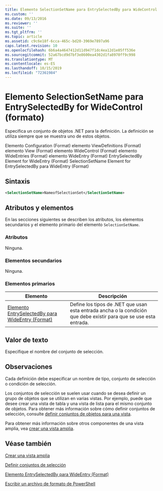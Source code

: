 ```yaml
---
title: Elemento SelectionSetName para EntrySelectedBy para WideControl (Format) | Microsoft Docs
ms.custom: ''
ms.date: 09/13/2016
ms.reviewer: ''
ms.suite: ''
ms.tgt_pltfrm: ''
ms.topic: article
ms.assetid: c9c6e18f-6cca-465c-bd20-3969e7897a96
caps.latest.revision: 10
ms.openlocfilehash: 6b6a4a4647412d11d947f1dc4ea12d1e05ff536e
ms.sourcegitcommit: 52a67bcd9d7bf3e8600ea4302d1fa8970ff9c998
ms.translationtype: MT
ms.contentlocale: es-ES
ms.lasthandoff: 10/15/2019
ms.locfileid: "72361984"
---
```

# <a name="selectionsetname-element-for-entryselectedby-for-widecontrol-format"></a>Elemento SelectionSetName para EntrySelectedBy for WideControl (formato)

Especifica un conjunto de objetos .NET para la definición. La definición se utiliza siempre que se muestra uno de estos objetos.

Elemento Configuration (Format) elemento ViewDefinitions (Format) elemento View (Format) elemento WideControl (Format) elemento WideEntries (Format) elemento WideEntry (Format) EntrySelectedBy Element for WideEntry (Format) SelectionSetName Element for EntrySelectedBy para WideEntry (Format)

## <a name="syntax"></a>Sintaxis

```xml
<SelectionSetName>NameofSelectionSet</SelectionSetName>

```

## <a name="attributes-and-elements"></a>Atributos y elementos

En las secciones siguientes se describen los atributos, los elementos secundarios y el elemento primario del elemento `SelectionSetName`.

### <a name="attributes"></a>Atributos

Ninguna.

### <a name="child-elements"></a>Elementos secundarios

Ninguna.

### <a name="parent-elements"></a>Elementos primarios

|Elemento|Descripción|
|-------------|-----------------|
|[Elemento EntrySelectedBy para WideEntry (Format)](./entryselectedby-element-for-wideentry-format.md)|Define los tipos de .NET que usan esta entrada ancha o la condición que debe existir para que se use esta entrada.|

## <a name="text-value"></a>Valor de texto

Especifique el nombre del conjunto de selección.

## <a name="remarks"></a>Observaciones

Cada definición debe especificar un nombre de tipo, conjunto de selección o condición de selección.

Los conjuntos de selección se suelen usar cuando se desea definir un grupo de objetos que se utilizan en varias vistas. Por ejemplo, puede que desee crear una vista de tabla y una vista de lista para el mismo conjunto de objetos. Para obtener más información sobre cómo definir conjuntos de selección, consulte [definir conjuntos de objetos para una vista](./defining-selection-sets.md).

Para obtener más información sobre otros componentes de una vista amplia, vea [crear una vista amplia](./creating-a-wide-view.md).

## <a name="see-also"></a>Véase también

[Crear una vista amplia](./creating-a-wide-view.md)

[Definir conjuntos de selección](./defining-selection-sets.md)

[Elemento EntrySelectedBy para WideEntry (Format)](./entryselectedby-element-for-wideentry-format.md)

[Escribir un archivo de formato de PowerShell](./writing-a-powershell-formatting-file.md)
